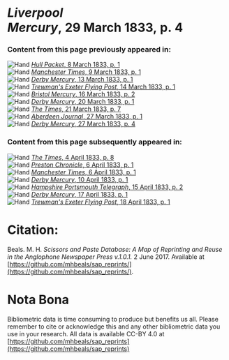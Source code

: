 # *Liverpool Mercury*, 29 March 1833, p. 4  
  
### Content from this page previously appeared in:  
![Hand](http://scissorsandpaste.net/wp-content/uploads/2017/06/smallhandpointer.png) [*Hull Packet*, 8 March 1833, p. 1](https://mhbeals.github.io/sap_html/Hull-Packet/Hull-Packet-8-March-1833-p-1)  
![Hand](http://scissorsandpaste.net/wp-content/uploads/2017/06/smallhandpointer.png) [*Manchester Times*, 9 March 1833, p. 1](https://mhbeals.github.io/sap_html/Manchester-Times/Manchester-Times-9-March-1833-p-1)  
![Hand](http://scissorsandpaste.net/wp-content/uploads/2017/06/smallhandpointer.png) [*Derby Mercury*, 13 March 1833, p. 1](https://mhbeals.github.io/sap_html/Derby-Mercury/Derby-Mercury-13-March-1833-p-1)  
![Hand](http://scissorsandpaste.net/wp-content/uploads/2017/06/smallhandpointer.png) [*Trewman's Exeter Flying Post*, 14 March 1833, p. 1](https://mhbeals.github.io/sap_html/Trewman's-Exeter-Flying-Post/Trewman's-Exeter-Flying-Post-14-March-1833-p-1)  
![Hand](http://scissorsandpaste.net/wp-content/uploads/2017/06/smallhandpointer.png) [*Bristol Mercury*, 16 March 1833, p. 2](https://mhbeals.github.io/sap_html/Bristol-Mercury/Bristol-Mercury-16-March-1833-p-2)  
![Hand](http://scissorsandpaste.net/wp-content/uploads/2017/06/smallhandpointer.png) [*Derby Mercury*, 20 March 1833, p. 1](https://mhbeals.github.io/sap_html/Derby-Mercury/Derby-Mercury-20-March-1833-p-1)  
![Hand](http://scissorsandpaste.net/wp-content/uploads/2017/06/smallhandpointer.png) [*The Times*, 21 March 1833, p. 7](https://mhbeals.github.io/sap_html/The-Times/The-Times-21-March-1833-p-7)  
![Hand](http://scissorsandpaste.net/wp-content/uploads/2017/06/smallhandpointer.png) [*Aberdeen Journal*, 27 March 1833, p. 1](https://mhbeals.github.io/sap_html/Aberdeen-Journal/Aberdeen-Journal-27-March-1833-p-1)  
![Hand](http://scissorsandpaste.net/wp-content/uploads/2017/06/smallhandpointer.png) [*Derby Mercury*, 27 March 1833, p. 4](https://mhbeals.github.io/sap_html/Derby-Mercury/Derby-Mercury-27-March-1833-p-4)  
  
### Content from this page subsequently appeared in:  
![Hand](http://scissorsandpaste.net/wp-content/uploads/2017/06/smallhandpointer.png) [*The Times*, 4 April 1833, p. 8](https://mhbeals.github.io/sap_html/The-Times/The-Times-4-April-1833-p-8)  
![Hand](http://scissorsandpaste.net/wp-content/uploads/2017/06/smallhandpointer.png) [*Preston Chronicle*, 6 April 1833, p. 1](https://mhbeals.github.io/sap_html/Preston-Chronicle/Preston-Chronicle-6-April-1833-p-1)  
![Hand](http://scissorsandpaste.net/wp-content/uploads/2017/06/smallhandpointer.png) [*Manchester Times*, 6 April 1833, p. 1](https://mhbeals.github.io/sap_html/Manchester-Times/Manchester-Times-6-April-1833-p-1)  
![Hand](http://scissorsandpaste.net/wp-content/uploads/2017/06/smallhandpointer.png) [*Derby Mercury*, 10 April 1833, p. 1](https://mhbeals.github.io/sap_html/Derby-Mercury/Derby-Mercury-10-April-1833-p-1)  
![Hand](http://scissorsandpaste.net/wp-content/uploads/2017/06/smallhandpointer.png) [*Hampshire Portsmouth Telegraph*, 15 April 1833, p. 2](https://mhbeals.github.io/sap_html/Hampshire-Portsmouth-Telegraph/Hampshire-Portsmouth-Telegraph-15-April-1833-p-2)  
![Hand](http://scissorsandpaste.net/wp-content/uploads/2017/06/smallhandpointer.png) [*Derby Mercury*, 17 April 1833, p. 1](https://mhbeals.github.io/sap_html/Derby-Mercury/Derby-Mercury-17-April-1833-p-1)  
![Hand](http://scissorsandpaste.net/wp-content/uploads/2017/06/smallhandpointer.png) [*Trewman's Exeter Flying Post*, 18 April 1833, p. 1](https://mhbeals.github.io/sap_html/Trewman's-Exeter-Flying-Post/Trewman's-Exeter-Flying-Post-18-April-1833-p-1)  


# Citation: 

Beals. M. H. *Scissors and Paste Database: A Map of Reprinting and Reuse in the Anglophone Newspaper Press v.1.0.1.* 2 June 2017. Available at [https://github.com/mhbeals/sap_reprints/](https://github.com/mhbeals/sap_reprints/). 

# Nota Bona

Bibliometric data is time consuming to produce but benefits us all. Please remember to cite or acknowledge this and any other bibliometric data you use in your research. All data is available CC-BY 4.0 at [https://github.com/mhbeals/sap_reprints](https://github.com/mhbeals/sap_reprints)